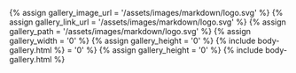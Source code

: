 
{% assign gallery_image_url = '/assets/images/markdown/logo.svg' %}
{% assign gallery_link_url = '/assets/images/markdown/logo.svg' %}
{% assign gallery_path = '/assets/images/markdown/logo.svg' %}
{% assign gallery_width = '0'  %}
{% assign gallery_height = '0'  %}
{% include body-gallery.html %}
 = '0'  %}
{% assign gallery_height = '0'  %}
{% include body-gallery.html %}
